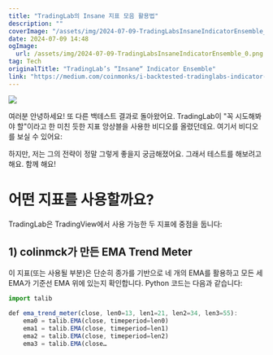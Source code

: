 ```yaml
---
title: "TradingLab의 Insane 지표 모음 활용법"
description: ""
coverImage: "/assets/img/2024-07-09-TradingLabsInsaneIndicatorEnsemble_0.png"
date: 2024-07-09 14:48
ogImage:
  url: /assets/img/2024-07-09-TradingLabsInsaneIndicatorEnsemble_0.png
tag: Tech
originalTitle: "TradingLab’s “Insane“ Indicator Ensemble"
link: "https://medium.com/coinmonks/i-backtested-tradinglabs-indicator-that-you-ll-ever-need-f66d0b312e0b"
---
```


<img src="/assets/img/2024-07-09-TradingLabsInsaneIndicatorEnsemble_0.png" />

여러분 안녕하세요! 또 다른 백테스트 결과로 돌아왔어요. TradingLab이 "꼭 시도해봐야 할"이라고 한 미친 듯한 지표 앙상블을 사용한 비디오를 올렸던데요. 여기서 비디오를 보실 수 있어요:

하지만, 저는 그의 전략이 정말 그렇게 좋을지 궁금해졌어요. 그래서 테스트를 해보려고 해요. 함께 해요!

# 어떤 지표를 사용할까요?

<div class="content-ad"></div>

TradingLab은 TradingView에서 사용 가능한 두 지표에 중점을 둡니다:

## 1) colinmck가 만든 EMA Trend Meter

이 지표(또는 사용될 부분)은 단순히 종가를 기반으로 네 개의 EMA를 활용하고 모든 세 EMA가 기준선 EMA 위에 있는지 확인합니다. Python 코드는 다음과 같습니다:

```js
import talib

def ema_trend_meter(close, len0=13, len1=21, len2=34, len3=55):
    ema0 = talib.EMA(close, timeperiod=len0)
    ema1 = talib.EMA(close, timeperiod=len1)
    ema2 = talib.EMA(close, timeperiod=len2)
    ema3 = talib.EMA(close…
```
